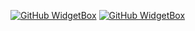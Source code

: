 [![GitHub WidgetBox](https://github-widgetbox.vercel.app/api/profile?username=litjisz&data=followers,repositories,stars,commits&theme=darkmode)](https://github.com/Jurredr/github-widgetbox)
[![GitHub WidgetBox](https://github-widgetbox.vercel.app/api/skills?languages=js,java,html,css,go,json,yaml&theme=darkmode&includeNames=true)](https://github.com/Jurredr/github-widgetbox)

